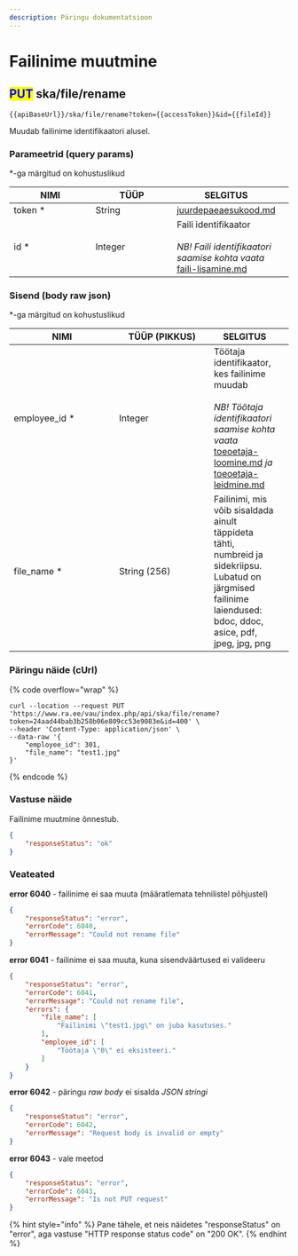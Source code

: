 ```yaml
---
description: Päringu dokumentatsioon
---
```


# Failinime muutmine

## <mark style="color:blue;">PUT</mark> ska/file/rename

```
{{apiBaseUrl}}/ska/file/rename?token={{accessToken}}&id={{fileId}}
```

Muudab failinime identifikaatori alusel.

### Parameetrid (query params)

\*-ga märgitud on kohustuslikud

<table><thead><tr><th width="133">NIMI</th><th width="132">TÜÜP</th><th>SELGITUS</th><th data-hidden></th></tr></thead><tbody><tr><td>token *</td><td>String</td><td><a data-mention href="../../juurdepaeaesukood.md">juurdepaeaesukood.md</a></td><td></td></tr><tr><td>id *</td><td>Integer</td><td>Faili identifikaator<br><br><em>NB! Faili identifikaatori saamise kohta vaata</em> <a data-mention href="faili-lisamine.md">faili-lisamine.md</a></td><td></td></tr></tbody></table>

### Sisend (body raw json)

\*-ga märgitud on kohustuslikud

<table><thead><tr><th width="174">NIMI</th><th width="155">TÜÜP (PIKKUS)</th><th>SELGITUS</th><th data-hidden></th></tr></thead><tbody><tr><td>employee_id *</td><td>Integer</td><td>Töötaja identifikaator, kes failinime muudab<br><br><em>NB! Töötaja identifikaatori saamise kohta vaata</em> <a data-mention href="../toeoetaja/toeoetaja-loomine.md">toeoetaja-loomine.md</a> <em>ja</em> <a data-mention href="../toeoetaja/toeoetaja-leidmine.md">toeoetaja-leidmine.md</a></td><td></td></tr><tr><td>file_name *</td><td>String (256)</td><td>Failinimi, mis võib sisaldada ainult täppideta tähti, numbreid ja sidekriipsu. Lubatud on järgmised failinime laiendused: bdoc, ddoc, asice, pdf, jpeg, jpg, png</td><td></td></tr></tbody></table>

### Päringu näide (cUrl)

{% code overflow="wrap" %}
```shell
curl --location --request PUT 'https://www.ra.ee/vau/index.php/api/ska/file/rename?token=24aad44bab3b258b06e809cc53e9083e&id=400' \
--header 'Content-Type: application/json' \
--data-raw '{
    "employee_id": 301,
    "file_name": "test1.jpg"
}'
```
{% endcode %}

### Vastuse näide

Failinime muutmine õnnestub.

```json
{
    "responseStatus": "ok"
}
```

### Veateated

**error 6040** - failinime ei saa muuta (määratlemata tehnilistel põhjustel)

```json
{
    "responseStatus": "error",
    "errorCode": 6040,
    "errorMessage": "Could not rename file"
}
```

**error 6041** - failinime ei saa muuta, kuna sisendväärtused ei valideeru

```json
{
    "responseStatus": "error",
    "errorCode": 6041,
    "errorMessage": "Could not rename file",
    "errors": {
        "file_name": [
            "Failinimi \"test1.jpg\" on juba kasutuses."
        ],
        "employee_id": [
            "Töötaja \"0\" ei eksisteeri."
        ]
    }
}
```

**error 6042** - päringu _raw body_ ei sisalda _JSON_ _stringi_

```json
{
    "responseStatus": "error",
    "errorCode": 6042,
    "errorMessage": "Request body is invalid or empty"
}
```

**error 6043** - vale meetod

```json
{
    "responseStatus": "error",
    "errorCode": 6043,
    "errorMessage": "Is not PUT request"
}
```

{% hint style="info" %}
Pane tähele, et neis näidetes "responseStatus" on "error", aga vastuse "HTTP response status code" on "200 OK".&#x20;
{% endhint %}
